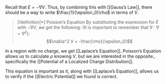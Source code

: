 Recall that $E = -\nabla V$. Thus, by combining this with [[Gauss’s Law]], there should be a way to write $\frac{1}{\epsilon_0}\rho$ in terms of $V$. 

>[!definition|*] Poisson’s Equation
>By substituting the expression for $E$ with $-\nabla V$, we get the following: (It is important to remember that $\nabla \cdot \nabla = \nabla^2$): $$\nabla^2 V = -\frac{\rho}{\epsilon_0}$$

In a region with no charge, we get [[Laplace’s Equation]]. Poisson’s Equation allows us to calculate $\rho$ knowing $V$, but we are interested in the opposite.\, specifically the [[Potential of a Localized Charge Distribution]].

This equation is important as it, along with [[Laplace’s Equation]], allows us to verify if the [[Electric Potential]] we found is correct.


